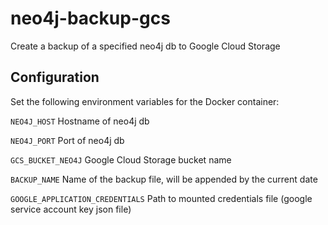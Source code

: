 # neo4j-backup-gcs

Create a backup of a specified neo4j db to Google Cloud Storage

## Configuration

Set the following environment variables for the Docker container:

`NEO4J_HOST` Hostname of neo4j db

`NEO4J_PORT` Port of neo4j db

`GCS_BUCKET_NEO4J` Google Cloud Storage bucket name

`BACKUP_NAME` Name of the backup file, will be appended by the current date

`GOOGLE_APPLICATION_CREDENTIALS` Path to mounted credentials file (google service account key json file)
